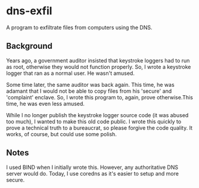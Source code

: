 # dns-exfil

A program to exfiltrate files from computers using the DNS.

## Background

Years ago, a government auditor insisted that keystroke loggers had to run as root, otherwise they would not function properly. So, I wrote a keystroke logger that ran as a normal user. He wasn't amused. 

Some time later, the same auditor was back again. This time, he was adamant that I would not be able to copy files from his 'secure' and 'complaint' enclave. So, I wrote this program to, again, prove otherwise.This time, he was even less amused.

While I no longer publish the keystroke logger source code (it was abused too much), I wanted to make this old code public. I wrote this quickly to prove a technical truth to a bureaucrat, so please forgive the code quality. It works, of course, but could use some polish.

## Notes

I used BIND when I initially wrote this. However, any authoritative DNS server would do. Today, I use coredns as it's easier to setup and more secure.
